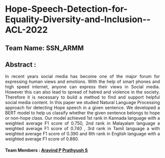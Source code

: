 # Hope-Speech-Detection-for-Equality-Diversity-and-Inclusion--ACL-2022

## Team Name: SSN_ARMM
## Abstract :
<p align="justify"> In recent years social media has become one of the major forum for expressing human views and emotions. With the help of smart phones and high speed internet, anyone can express their views in Social media. However this can also lead to spread of hatred and violence in the society. Therefore it is necessary to build a method to find and support helpful social media content. In this paper we studied Natural Language Processing approach for detecting Hope speech in a given sentence. We developed a BERT model to help us classify whether the given sentence belongs to hope or non-hope class. Our model achieved 1st rank in Kannada language with a weighted average F1 score of 0.750, 2nd rank in Malayalam language a weighted average F1 score of 0.740  , 3rd rank in Tamil language a with weighted average F1 score of 0.390 and 6th rank in English language with a weighted average F1 score of 0.880. </p>


#### Team Members : [Aravind P](https://github.com/Aravind1411) [Prathyush S](https://github.com/prathyush2510)

